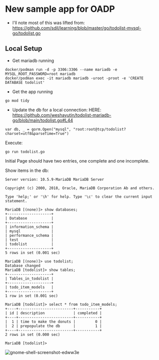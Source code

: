 # New sample app for OADP

* I'll note most of this was lifted from:
https://github.com/sdil/learning/blob/master/go/todolist-mysql-go/todolist.go


## Local Setup

* Get mariadb running

```
docker/podman run -d -p 3306:3306 --name mariadb -e MYSQL_ROOT_PASSWORD=root mariadb
docker/podman exec -it mariadb mariadb -uroot -proot -e 'CREATE DATABASE todolist'

```

* Get the app running

```
go mod tidy
```
* Update the db for a local connection:
HERE: https://github.com/weshayutin/todolist-mariadb-go/blob/main/todolist.go#L44

```
var db, _ = gorm.Open("mysql", "root:root@tcp/todolist?charset=utf8&parseTime=True")

```

Execute:
```
go run todolist.go
```

Initial Page should have two entries, one complete and one incomplete.


Show items in the db:
```
Server version: 10.5.9-MariaDB MariaDB Server

Copyright (c) 2000, 2018, Oracle, MariaDB Corporation Ab and others.

Type 'help;' or '\h' for help. Type '\c' to clear the current input statement.

MariaDB [(none)]> show databases;
+--------------------+
| Database           |
+--------------------+
| information_schema |
| mysql              |
| performance_schema |
| test               |
| todolist           |
+--------------------+
5 rows in set (0.001 sec)

MariaDB [(none)]> use todolist;
Database changed
MariaDB [todolist]> show tables;
+--------------------+
| Tables_in_todolist |
+--------------------+
| todo_item_models   |
+--------------------+
1 row in set (0.001 sec)

MariaDB [todolist]> select * from todo_item_models;
+----+-------------------------+-----------+
| id | description             | completed |
+----+-------------------------+-----------+
|  1 | time to make the donuts |         0 |
|  2 | prepopulate the db      |         1 |
+----+-------------------------+-----------+
2 rows in set (0.000 sec)

MariaDB [todolist]>
```

![gnome-shell-screenshot-edww3e](https://user-images.githubusercontent.com/138787/160934609-a77798a1-3986-46a0-a334-a8b53ceccb7d.png)


